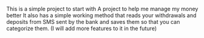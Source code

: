 This is a simple project to start with
A project to help me manage my money better
It also has a simple working method that reads your withdrawals and deposits from SMS sent by the bank and saves them so that you can categorize them.
(I will add more features to it in the future)
